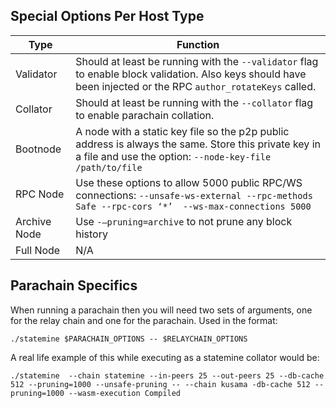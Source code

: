 ## Special Options Per Host Type

| Type | Function |
| ---------- | ------------------------------------------- |
| Validator | Should at least be running with the `--validator` flag to enable block validation. Also keys should have been injected or the RPC `author_rotateKeys` called. |
| Collator | Should at least be running with the `--collator` flag to enable parachain collation. |
| Bootnode | A node with a static key file so the p2p public address is always the same. Store this private key in a file and use the option: `--node-key-file /path/to/file` |
| RPC Node | Use these options to allow 5000 public RPC/WS connections: `--unsafe-ws-external --rpc-methods Safe --rpc-cors ‘*’  --ws-max-connections 5000` |
| Archive Node | Use `-–pruning=archive` to not prune any block history |
| Full Node | N/A |

## Parachain Specifics

When running a parachain then you will need two sets of arguments, one for the relay chain and one for the parachain. Used in the format:

```
./statemine $PARACHAIN_OPTIONS -- $RELAYCHAIN_OPTIONS
```

A real life example of this while executing as a statemine collator would be:

```
./statemine  --chain statemine --in-peers 25 --out-peers 25 --db-cache 512 --pruning=1000 --unsafe-pruning -- --chain kusama -db-cache 512 --pruning=1000 --wasm-execution Compiled
```
